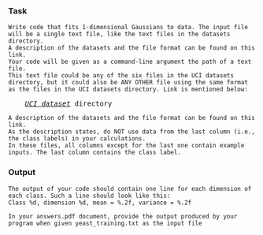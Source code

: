 ### Task
    Write code that fits 1-dimensional Gaussians to data. The input file will be a single text file, like the text files in the datasets directory. 
    A description of the datasets and the file format can be found on this link.
    Your code will be given as a command-line argument the path of a text file. 
    This text file could be any of the six files in the UCI datasets directory, but it could also be ANY OTHER file using the same format as the files in the UCI datasets directory. Link is mentioned below:
    
    
<pre>
    <i><a href="http://vlm1.uta.edu/~athitsos/courses/cse6363_spring2017/assignments/uci_datasets/">UCI dataset</a></i> directory
</pre>
 
    A description of the datasets and the file format can be found on this link. 
    As the description states, do NOT use data from the last column (i.e., the class labels) in your calculations. 
    In these files, all columns except for the last one contain example inputs. The last column contains the class label.

### Output

    The output of your code should contain one line for each dimension of each class. Such a line should look like this:
    Class %d, dimension %d, mean = %.2f, variance = %.2f

    In your answers.pdf document, provide the output produced by your program when given yeast_training.txt as the input file
